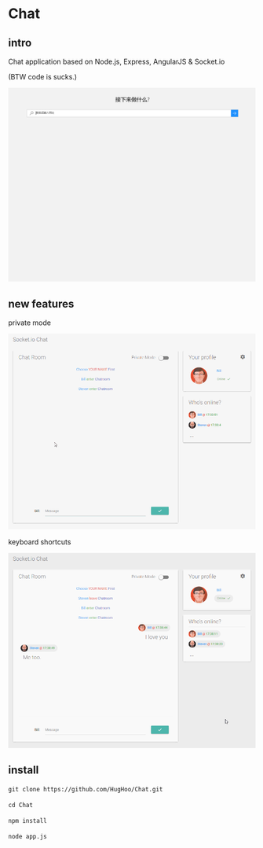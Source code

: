 # Chat

## intro

Chat application based on Node.js, Express, AngularJS & Socket.io  

(BTW code is sucks.)

![Choose your name](https://raw.githubusercontent.com/HugHoo/Miscellaneous/master/Images/Chat/start.gif)

## new features

private mode

![private mode](https://raw.githubusercontent.com/HugHoo/Miscellaneous/master/Images/Chat/privateMode.gif)

keyboard shortcuts

![shortcuts](https://raw.githubusercontent.com/HugHoo/Miscellaneous/master/Images/Chat/shortcut.gif)

## install

```
git clone https://github.com/HugHoo/Chat.git

cd Chat

npm install

node app.js
```
